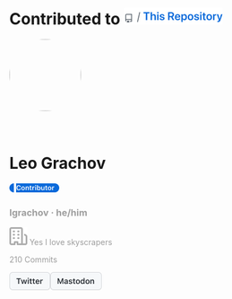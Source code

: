 # Contributed to [![Visit This Repo](https://github.com/lgrachov/superpose/blob/main/Thisrepo.png?raw=true)](https://github.com/lgrachov/superpose)
<div>
<style>
    .pe-avatar {border-radius: 9999px;}
    .pe-origin {display: none;}
    .pe-nick {color: #9e9e9e;}
    .pe-mdot {}
    </style>
<img  class="pe-avatar" style=" border-radius: 9999px;" src="https://avatars.githubusercontent.com/u/78234184?v=4" width="128" height="128">
<h1><br>Leo Grachov</h1>

![](https://github.com/lgrachov/superpose/blob/main/LabelP1.png?raw=true)
![Owner](https://github.com/lgrachov/superpose/blob/main/LabelC.png?raw=true)![](https://github.com/lgrachov/superpose/blob/main/LabelP2.png?raw=true)
<div><a class="pe-origin" href="https://github.com/lgrachov">origin</a><div>
<h3 class="pe-mdot pe-nick">lgrachov ·<span> </span><span>he/him</span></h3><h3 class="pe-origin pe-mdot pe-nick">·</h3><h3 class="pe-origin pe-nick">he/him</h3><img src="https://raw.githubusercontent.com/lgrachov/superpose/main/test/profileEmbed/icons/org.svg"><span> </span><span class="pe-nick">Yes I love skyscrapers</span></img><br><p class="pe-nick">210 Commits</p>
</div>

[![](https://github.com/lgrachov/superpose/blob/main/TwitterBTN.png?raw=true)](https://twitter.com/leograchov)[![](https://github.com/lgrachov/superpose/blob/main/MastodonBTN.png?raw=true)](https://mastodon.social/@leograchov)